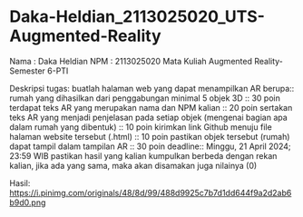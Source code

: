 # Daka-Heldian_2113025020_UTS-Augmented-Reality
Nama : Daka Heldian
NPM  : 2113025020
Mata Kuliah Augmented Reality-Semester 6-PTI

Deskripsi tugas:
buatlah halaman web yang dapat menampilkan AR berupa::
rumah yang dihasilkan dari penggabungan minimal 5 objek 3D :: 30 poin
terdapat teks AR yang merupakan nama dan NPM kalian :: 20 poin
sertakan teks AR yang menjadi penjelasan pada setiap objek (mengenai bagian apa dalam rumah yang dibentuk) :: 10 poin
kirimkan link Github menuju file halaman website tersebut (.html) :: 10 poin
pastikan objek tersebut (rumah) dapat tampil dalam tampilan AR :: 30 poin
deadline:: Minggu, 21 April 2024; 23:59 WIB
pastikan hasil yang kalian kumpulkan berbeda dengan rekan kalian, jika ada yang sama, maka akan disamakan juga nilainya (0)

Hasil: [https://i.pinimg.com/originals/48/8d/99/488d9925c7b7d1dd644f9a2d2ab6b9d0.png ](https://pin.it/1BT9AxWry)
